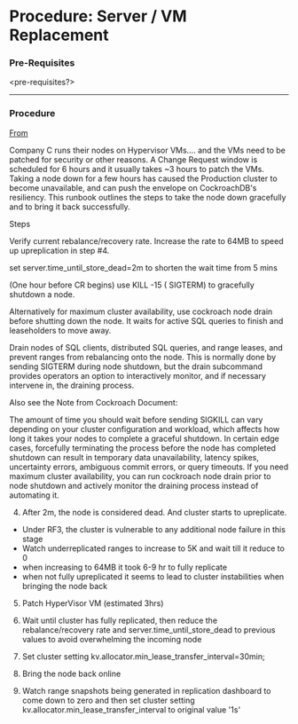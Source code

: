 # Procedure: Server / VM Replacement

### Pre-Requisites

<pre-requisites?>



------

### Procedure

[From](https://cockroachlabs.atlassian.net/wiki/spaces/CS/pages/2156822576/Runbook+to+patch+Hypervisor+hosts)

Company C runs their nodes on Hypervisor VMs…. and the VMs need to be patched for security or other reasons. A Change Request window is scheduled for 6 hours and it usually takes ~3 hours to patch the VMs. Taking a node down for a few hours has caused the Production cluster to become unavailable, and can push the envelope on CockroachDB&#39;s resiliency. This runbook outlines the steps to take the node down gracefully and to bring it back successfully.

Steps

Verify current rebalance/recovery rate. Increase the rate to 64MB to speed up upreplication in step #4.

set server.time\_until\_store\_dead=2m to shorten the wait time from 5 mins

(One hour before CR begins) use KILL -15 ( SIGTERM) to gracefully shutdown a node.

Alternatively for maximum cluster availability, use cockroach node drain before shutting down the node. It waits for active SQL queries to finish and leaseholders to move away.

Drain nodes of SQL clients, distributed SQL queries, and range leases, and prevent ranges from rebalancing onto the node. This is normally done by sending SIGTERM during node shutdown, but the drain subcommand provides operators an option to interactively monitor, and if necessary intervene in, the draining process.

Also see the Note from Cockroach Document:

The amount of time you should wait before sending SIGKILL can vary depending on your cluster configuration and workload, which affects how long it takes your nodes to complete a graceful shutdown. In certain edge cases, forcefully terminating the process before the node has completed shutdown can result in temporary data unavailability, latency spikes, uncertainty errors, ambiguous commit errors, or query timeouts. If you need maximum cluster availability, you can run cockroach node drain prior to node shutdown and actively monitor the draining process instead of automating it.

4. After 2m, the node is considered dead. And cluster starts to upreplicate.

- Under RF3, the cluster is vulnerable to any additional node failure in this stage
- Watch underreplicated ranges to increase to 5K and wait till it reduce to 0
- when increasing to 64MB it took 6-9 hr to fully replicate
- when not fully upreplicated it seems to lead to cluster instabilities when bringing the node back

5. Patch HyperVisor VM (estimated 3hrs)

6. Wait until cluster has fully replicated, then reduce the rebalance/recovery rate and server.time\_until\_store\_dead to previous values to avoid overwhelming the incoming node

7. Set cluster setting kv.allocator.min\_lease\_transfer\_interval=30min;

8. Bring the node back online

9. Watch range snapshots being generated in replication dashboard to come down to zero and then set cluster setting kv.allocator.min\_lease\_transfer\_interval to original value &#39;1s&#39;
